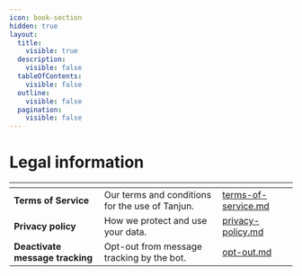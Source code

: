 ```yaml
---
icon: book-section
hidden: true
layout:
  title:
    visible: true
  description:
    visible: false
  tableOfContents:
    visible: false
  outline:
    visible: false
  pagination:
    visible: false
---
```


# Legal information

<table data-view="cards" data-full-width="false"><thead><tr><th></th><th></th><th data-hidden data-card-target data-type="content-ref"></th></tr></thead><tbody><tr><td><strong>Terms of Service</strong></td><td>Our terms and conditions for the use of Tanjun.</td><td><a href="terms-of-service.md">terms-of-service.md</a></td></tr><tr><td><strong>Privacy policy</strong></td><td>How we protect and use your data.</td><td><a href="privacy-policy.md">privacy-policy.md</a></td></tr><tr><td><strong>Deactivate message tracking</strong></td><td>Opt-out from message tracking by the bot.</td><td><a href="../docs/opt-out.md">opt-out.md</a></td></tr></tbody></table>
